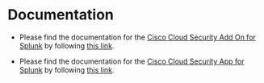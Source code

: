 # Documentation

* Please find the documentation for the [Cisco Cloud Security Add On for Splunk](https://classic.splunkbase.splunk.com/app/5557/) by following [this link](https://developer.cisco.com/docs/cloud-security/#!cloud-security-add-on-for-splunk).

* Please find the documentation for the [Cisco Cloud Security App for Splunk](https://classic.splunkbase.splunk.com/app/5558/) by following [this link](https://developer.cisco.com/docs/cloud-security/#!cloud-security-app-for-splunk).

